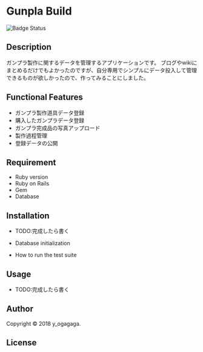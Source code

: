 # Gunpla Build

![Badge Status](https://ci-as-a-service)

## Description

ガンプラ製作に関するデータを管理するアプリケーションです。
ブログやwikiにまとめるだけでもよかったのですが、自分専用でシンプルにデータ投入して管理できるものが欲しかったので、作ってみることにしました。

## Functional Features

- ガンプラ製作道具データ登録
- 購入したガンプラデータ登録
- ガンプラ完成品の写真アップロード
- 製作過程管理
- 登録データの公開

## Requirement

- Ruby version
- Ruby on Rails
- Gem
- Database

## Installation

- TODO:完成したら書く

- Database initialization
- How to run the test suite

## Usage

- TODO:完成したら書く

## Author

Copyright © 2018 y_ogagaga.

## License



